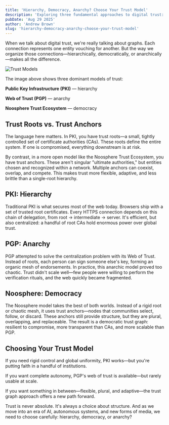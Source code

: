 ```yaml
---
title: 'Hierarchy, Democracy, Anarchy? Choose Your Trust Model'
description: 'Exploring three fundamental approaches to digital trust: PKI hierarchies, PGP anarchy, and democratic trust anchors in the Noosphere ecosystem'
pubDate: 'Aug 29 2025'
author: 'Andrew Brown'
slug: 'hierarchy-democracy-anarchy-choose-your-trust-model'
---
```


When we talk about digital trust, we're really talking about graphs. Each connection represents one entity vouching for another. But the way we organize those connections—hierarchically, democratically, or anarchically—makes all the difference.

![Trust Models](/images/trust-models.png)

The image above shows three dominant models of trust:

**Public Key Infrastructure (PKI)** — hierarchy

**Web of Trust (PGP)** — anarchy

**Noosphere Trust Ecosystem** — democracy

## Trust Roots vs. Trust Anchors

The language here matters. In PKI, you have trust roots—a small, tightly controlled set of certificate authorities (CAs). These roots define the entire system. If one is compromised, everything downstream is at risk.

By contrast, in a more open model like the Noosphere Trust Ecosystem, you have trust anchors. These aren't singular "ultimate authorities," but entities chosen and recognized within a network. Multiple anchors can coexist, overlap, and compete. This makes trust more flexible, adaptive, and less brittle than a single-root hierarchy.

## PKI: Hierarchy

Traditional PKI is what secures most of the web today. Browsers ship with a set of trusted root certificates. Every HTTPS connection depends on this chain of delegation, from root → intermediate → server. It's efficient, but also centralized: a handful of root CAs hold enormous power over global trust.

## PGP: Anarchy

PGP attempted to solve the centralization problem with its Web of Trust. Instead of roots, each person can sign someone else's key, forming an organic mesh of endorsements. In practice, this anarchic model proved too chaotic. Trust didn't scale well—few people were willing to perform the verification rituals, and the web quickly became fragmented.

## Noosphere: Democracy

The Noosphere model takes the best of both worlds. Instead of a rigid root or chaotic mesh, it uses trust anchors—nodes that communities select, follow, or discard. These anchors still provide structure, but they are plural, overlapping, and replaceable. The result is a democratic trust graph: resilient to compromise, more transparent than CAs, and more scalable than PGP.

## Choosing Your Trust Model

If you need rigid control and global uniformity, PKI works—but you're putting faith in a handful of institutions.

If you want complete autonomy, PGP's web of trust is available—but rarely usable at scale.

If you want something in between—flexible, plural, and adaptive—the trust graph approach offers a new path forward.

Trust is never absolute. It's always a choice about structure. And as we move into an era of AI, autonomous systems, and new forms of media, we need to choose carefully: hierarchy, democracy, or anarchy?